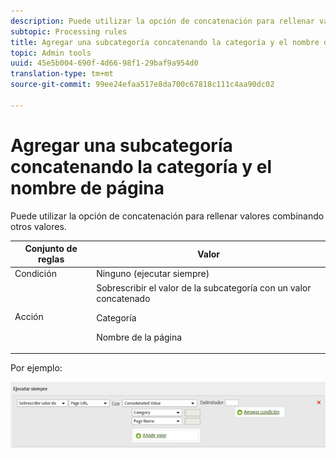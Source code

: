 ```yaml
---
description: Puede utilizar la opción de concatenación para rellenar valores combinando otros valores.
subtopic: Processing rules
title: Agregar una subcategoría concatenando la categoría y el nombre de página
topic: Admin tools
uuid: 45e5b004-690f-4d66-98f1-29baf9a954d0
translation-type: tm+mt
source-git-commit: 99ee24efaa517e8da700c67818c111c4aa90dc02

---
```



# Agregar una subcategoría concatenando la categoría y el nombre de página

Puede utilizar la opción de concatenación para rellenar valores combinando otros valores.

<table id="table_FF761C2011CD456B9A466C054A54FC30"> 
 <thead> 
  <tr> 
   <th colname="col1" class="entry"> Conjunto de reglas </th> 
   <th colname="col2" class="entry"> Valor </th> 
  </tr> 
 </thead>
 <tbody> 
  <tr> 
   <td colname="col1"> Condición </td> 
   <td colname="col2"> Ninguno (ejecutar siempre) </td> 
  </tr> 
  <tr> 
   <td colname="col1"> Acción </td> 
   <td colname="col2">Sobrescribir el valor de la subcategoría con un valor concatenado <p>Categoría </p> <p>Nombre de la página </p> </td> 
  </tr> 
 </tbody> 
</table>

Por ejemplo:

![](assets/add-subcategory-using-concat.png)

